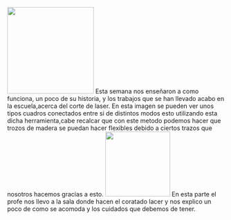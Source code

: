  <img src="../Imagenes/cuadritos.png" width="200">
 Esta semana nos enseñaron a como funciona, un poco de su historia, y los trabajos que se han llevado acabo en la escuela,acerca del corte de laser.
 En esta imagen se pueden ver unos tipos cuadros conectados entre si de distintos modos esto utilizando esta dicha herramienta,cabe recalcar que con este metodo podemos hacer que trozos de madera se puedan hacer flexibles debido a ciertos trazos que nosotros hacemos gracias a esto.

<img src="../Imagenes/diseño.png" width="150">
En esta parte el profe nos llevo a la sala donde hacen el coratado lacer y nos explico un poco de como se acomoda y los cuidados que debemos de tener.